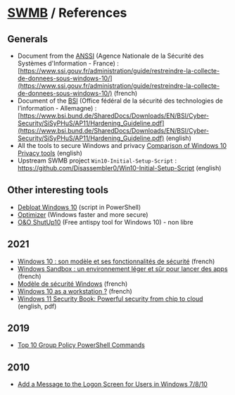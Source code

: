 # [SWMB](README.md) / References

## Generals

 * Document from the [ANSSI](https://fr.wikipedia.org/wiki/Agence_nationale_de_la_s%C3%A9curit%C3%A9_des_syst%C3%A8mes_d%27information)
   (Agence Nationale de la Sécurité des Systèmes d'Information - France) :
   [https://www.ssi.gouv.fr/administration/guide/restreindre-la-collecte-de-donnees-sous-windows-10/](https://www.ssi.gouv.fr/administration/guide/restreindre-la-collecte-de-donnees-sous-windows-10/)
   (french)
 * Document of the [BSI](https://fr.wikipedia.org/wiki/Office_f%C3%A9d%C3%A9ral_de_la_s%C3%A9curit%C3%A9_des_technologies_de_l%27information)
   (Office fédéral de la sécurité des technologies de l’information - Allemagne) :
   [https://www.bsi.bund.de/SharedDocs/Downloads/EN/BSI/Cyber-Security/SiSyPHuS/AP11/Hardening_Guideline.pdf](https://www.bsi.bund.de/SharedDocs/Downloads/EN/BSI/Cyber-Security/SiSyPHuS/AP11/Hardening_Guideline.pdf)
   (english)
 * All the tools to secure Windows and privacy 
   [Comparison of Windows 10 Privacy tools](https://www.ghacks.net/2015/08/14/comparison-of-windows-10-privacy-tools/) (english)
 * Upstream SWMB project `Win10-Initial-Setup-Script` :
   https://github.com/Disassembler0/Win10-Initial-Setup-Script (english)


## Other interesting tools

 * [Debloat Windows 10](https://github.com/W4RH4WK/Debloat-Windows-10) (script in PowerShell)
 * [Optimizer](https://github.com/hellzerg/optimizer) (Windows faster and more secure)
 * [O&O ShutUp10](https://www.oo-software.com/en/shutup10) (Free antispy tool for Windows 10) - non libre

## 2021

 * [Windows 10 : son modèle et ses fonctionnalités de sécurité](https://wonderfall.space/windows-hardening/) (french)
 * [Windows Sandbox : un environnement léger et sûr pour lancer des apps](https://wonderfall.space/windows-sandbox/) (french)
 * [Modèle de sécurité Windows](https://ilearned.eu.org/secu_windows.html) (french)
 * [Windows 10 as a workstation ?](https://linuxfr.org/forums/general-cherche-logiciel/posts/windows-10-as-a-workstation#) (french)
 * [Windows 11 Security Book: Powerful security from chip to cloud](https://query.prod.cms.rt.microsoft.com/cms/api/am/binary/RWMyFE) (english, pdf)

## 2019

 * [Top 10 Group Policy PowerShell Commands](https://blog.netwrix.com/2019/04/11/top-10-group-policy-powershell-commands/)


## 2010

 * [Add a Message to the Logon Screen for Users in Windows 7/8/10](https://helpdeskgeek.com/how-to/add-a-message-to-the-logon-screen-for-users-in-windows/)
